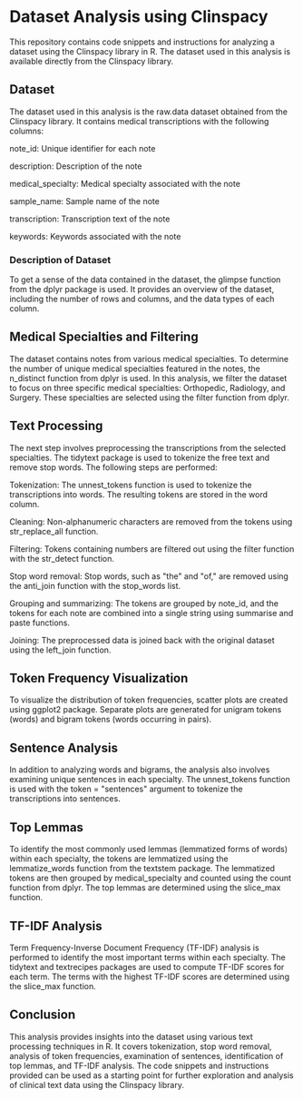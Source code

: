 # Dataset Analysis using Clinspacy
This repository contains code snippets and instructions for analyzing a dataset using the Clinspacy library in R. The dataset used in this analysis is available directly from the Clinspacy library.

## Dataset
The dataset used in this analysis is the raw.data dataset obtained from the Clinspacy library. It contains medical transcriptions with the following columns:

note_id: Unique identifier for each note

description: Description of the note

medical_specialty: Medical specialty associated with the note

sample_name: Sample name of the note

transcription: Transcription text of the note

keywords: Keywords associated with the note

### Description of Dataset
To get a sense of the data contained in the dataset, the glimpse function from the dplyr package is used. It provides an overview of the dataset, including the number of rows and columns, and the data types of each column.

## Medical Specialties and Filtering
The dataset contains notes from various medical specialties. To determine the number of unique medical specialties featured in the notes, the n_distinct function from dplyr is used.
In this analysis, we filter the dataset to focus on three specific medical specialties: Orthopedic, Radiology, and Surgery. These specialties are selected using the filter function from dplyr.

## Text Processing
The next step involves preprocessing the transcriptions from the selected specialties. The tidytext package is used to tokenize the free text and remove stop words. The following steps are performed:

Tokenization: The unnest_tokens function is used to tokenize the transcriptions into words. The resulting tokens are stored in the word column.

Cleaning: Non-alphanumeric characters are removed from the tokens using str_replace_all function.

Filtering: Tokens containing numbers are filtered out using the filter function with the str_detect function.

Stop word removal: Stop words, such as "the" and "of," are removed using the anti_join function with the stop_words list.

Grouping and summarizing: The tokens are grouped by note_id, and the tokens for each note are combined into a single string using summarise and paste functions.

Joining: The preprocessed data is joined back with the original dataset using the left_join function.


## Token Frequency Visualization
To visualize the distribution of token frequencies, scatter plots are created using ggplot2 package. Separate plots are generated for unigram tokens (words) and bigram tokens (words occurring in pairs).

## Sentence Analysis
In addition to analyzing words and bigrams, the analysis also involves examining unique sentences in each specialty. The unnest_tokens function is used with the token = "sentences" argument to tokenize the transcriptions into sentences.

## Top Lemmas
To identify the most commonly used lemmas (lemmatized forms of words) within each specialty, the tokens are lemmatized using the lemmatize_words function from the textstem package. The lemmatized tokens are then grouped by medical_specialty and counted using the count function from dplyr. The top lemmas are determined using the slice_max function.

## TF-IDF Analysis
Term Frequency-Inverse Document Frequency (TF-IDF) analysis is performed to identify the most important terms within each specialty. The tidytext and textrecipes packages are used to compute TF-IDF scores for each term. The terms with the highest TF-IDF scores are determined using the slice_max function.

## Conclusion
This analysis provides insights into the dataset using various text processing techniques in R. It covers tokenization, stop word removal, analysis of token frequencies, examination of sentences, identification of top lemmas, and TF-IDF analysis. The code snippets and instructions provided can be used as a starting point for further exploration and analysis of clinical text data using the Clinspacy library.

